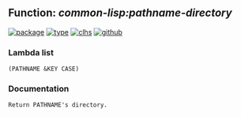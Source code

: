 ## Function: ***common-lisp:pathname-directory***
[![package](https://img.shields.io/badge/Package-COMMON--LISP-5f9ea0.svg?style=social&colorA=999999)](../) [![type](https://img.shields.io/badge/Type-Function-5f9ea0.svg?style=social&colorA=999999)](../#function) [![clhs](https://img.shields.io/badge/CLHS-PATHNAME--DIRECTORY-5f9ea0.svg?style=social&colorA=999999)](http://www.lispworks.com/documentation/HyperSpec/Body/f_pn_hos.htm) [![github](https://img.shields.io/badge/GitHub-View_the_source-5f9ea0.svg?style=social&colorA=999999&logo=github)](https://github.com/sbcl/sbcl/blob/master/src/code/target-pathname.lisp/) 
### Lambda list
```
(PATHNAME &KEY CASE)
```
### Documentation
```
Return PATHNAME's directory.
```
